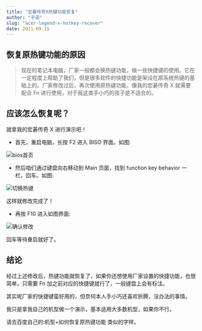 ```yaml
---
title: "宏碁传奇X热键功能恢复"
author: "子涵"
slug: "acer-legend-x-hotkey-recover"
date: 2021-09-15
---
```


## 恢复原热键功能的原因

> 现在的笔记本电脑，厂家一般都会换热键功能，做一些快捷键的使用。它在一定程度上帮助了我们，但是很多软件的快捷功能是架设在原系统热键的基础上的。厂家修改过后，再次使用原热键功能，像我的宏碁传奇 X 就需要配合 Fn 进行使用，对于我这类手小巧的孩子是不适合的。

## 应该怎么恢复呢？

就拿我的宏碁传奇 X 进行演示吧！

- 首先，重启电脑，长按 F2 进入 BISO 界面。如图:

![bios首页](https://cdn.jsdelivr.net/gh/zihanla/cdn/tk/2021/9/15/bios%E9%A1%B5%E9%9D%A2.jpg)

- 然后咱们通过键盘向右移动到 Main 页面，找到 function key behavior 一栏，回车。如图:

![切换热键](https://cdn.jsdelivr.net/gh/zihanla/cdn/tk/2021/9/15/%E6%9B%B4%E6%94%B9%E7%83%AD%E9%94%AE.jpg)

这样就修改完成了！

- 再按 F10 进入如图界面:

![确认修改](https://cdn.jsdelivr.net/gh/zihanla/cdn/tk/2021/9/15/%E4%BF%9D%E5%AD%98%E9%80%80%E5%87%BAbios%E7%95%8C%E9%9D%A2.jpg)

回车等待重启就好了。

## 结论

经过上述修改后，热键功能就恢复了，如果你还想使用厂家设置的快捷功能，也很简单，只需要 Fn 加之前对应的快捷键就行了，一般键盘上会有标注。

其实呢厂家的快捷键蛮好用的，但奈何本人手小巧还喜欢折腾，没办法的事情。

我只是拿我自己的机型做一个演示，基本适用大多数机型，如果你不行。

请去百度自己的:机型+如何恢复原热键功能 类似的字样。
